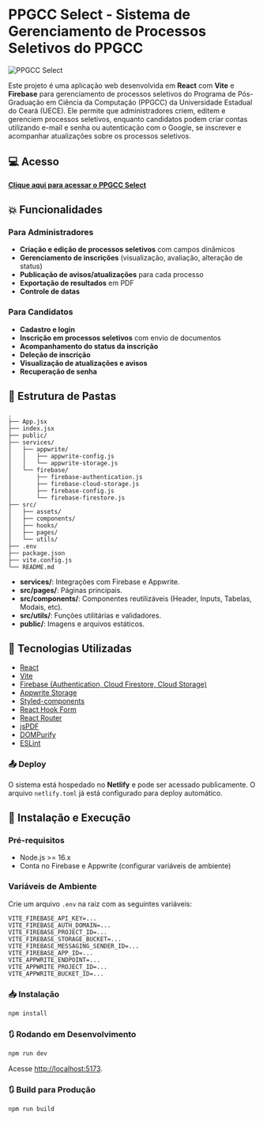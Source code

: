 # PPGCC Select - Sistema de Gerenciamento de Processos Seletivos do PPGCC

![PPGCC Select](https://github.com/Kaiorc/ppgccelect/blob/master/src/assets/images/logo-ppgcc-select-side-cropped.png?raw=true)

Este projeto é uma aplicação web desenvolvida em **React** com **Vite** e **Firebase** para gerenciamento de processos seletivos do Programa de Pós-Graduação em Ciência da Computação (PPGCC) da Universidade Estadual do Ceará (UECE). Ele permite que administradores criem, editem e gerenciem processos seletivos, enquanto candidatos podem criar contas utilizando e-mail e senha ou autenticação com o Google, se inscrever e acompanhar atualizações sobre os processos seletivos.

## 💻 Acesso
**[Clique aqui para acessar o PPGCC Select](https://ppgccselect.netlify.app/)**

## 💥 Funcionalidades

### Para Administradores
- **Criação e edição de processos seletivos** com campos dinâmicos
- **Gerenciamento de inscrições** (visualização, avaliação, alteração de status)
- **Publicação de avisos/atualizações** para cada processo
- **Exportação de resultados** em PDF
- **Controle de datas**

### Para Candidatos
- **Cadastro e login**
- **Inscrição em processos seletivos** com envio de documentos
- **Acompanhamento do status da inscrição**
- **Deleção de inscrição**
- **Visualização de atualizações e avisos**
- **Recuperação de senha**

## 📁 Estrutura de Pastas

```
.
├── App.jsx
├── index.jsx
├── public/
├── services/
│   ├── appwrite/
│   │   ├── appwrite-config.js
│   │   └── appwrite-storage.js
│   └── firebase/
│       ├── firebase-authentication.js
│       ├── firebase-cloud-storage.js
│       ├── firebase-config.js
│       └── firebase-firestore.js
├── src/
│   ├── assets/
│   ├── components/
│   ├── hooks/
│   ├── pages/
│   └── utils/
├── .env
├── package.json
├── vite.config.js
└── README.md
```

- **services/**: Integrações com Firebase e Appwrite.
- **src/pages/**: Páginas principais.
- **src/components/**: Componentes reutilizáveis (Header, Inputs, Tabelas, Modais, etc).
- **src/utils/**: Funções utilitárias e validadores.
- **public/**: Imagens e arquivos estáticos.

## 🔧 Tecnologias Utilizadas

- [React](https://react.dev/)
- [Vite](https://vitejs.dev/)
- [Firebase (Authentication, Cloud Firestore, Cloud Storage)](https://firebase.google.com/)
- [Appwrite Storage](https://appwrite.io/)
- [Styled-components](https://styled-components.com/)
- [React Hook Form](https://react-hook-form.com/)
- [React Router](https://reactrouter.com/)
- [jsPDF](https://github.com/parallax/jsPDF)
- [DOMPurify](https://github.com/cure53/DOMPurify)
- [ESLint](https://eslint.org/)

### 📤 Deploy

O sistema está hospedado no **Netlify** e pode ser acessado publicamente. O arquivo `netlify.toml` já está configurado para deploy automático.

## 🚀 Instalação e Execução

### Pré-requisitos

- Node.js >= 16.x
- Conta no Firebase e Appwrite (configurar variáveis de ambiente)

### Variáveis de Ambiente

Crie um arquivo `.env` na raiz com as seguintes variáveis:

```
VITE_FIREBASE_API_KEY=...
VITE_FIREBASE_AUTH_DOMAIN=...
VITE_FIREBASE_PROJECT_ID=...
VITE_FIREBASE_STORAGE_BUCKET=...
VITE_FIREBASE_MESSAGING_SENDER_ID=...
VITE_FIREBASE_APP_ID=...
VITE_APPWRITE_ENDPOINT=...
VITE_APPWRITE_PROJECT_ID=...
VITE_APPWRITE_BUCKET_ID=...
```

### 📥 Instalação

```sh
npm install
```

### 🔃 Rodando em Desenvolvimento

```sh
npm run dev
```

Acesse [http://localhost:5173](http://localhost:5173).

### 🔃 Build para Produção

```sh
npm run build
```